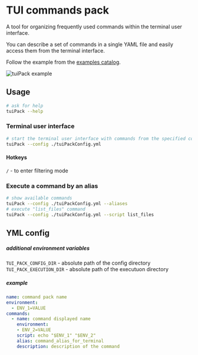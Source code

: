 # TUI commands pack

A tool for organizing frequently used commands within the terminal user interface.

You can describe a set of commands in a single YAML file and easily access them from the terminal interface.

Follow the example from the [examples catalog](./example).

![tuiPack example](./example/tuiPackExample.gif "Example")

## Usage

```bash
# ask for help
tuiPack --help
```

### Terminal user interface

```bash
# start the terminal user interface with commands from the specified config
tuiPack --config ./tuiPackConfig.yml
```

#### Hotkeys

`/` - to enter filtering mode

### Execute a command by an alias

```bash
# show available commands
tuiPack --config ./tuiPackConfig.yml --aliases
# execute "list_files" command
tuiPack --config ./tuiPackConfig.yml --script list_files
```

## YML config

##### additional environment variables

`TUI_PACK_CONFIG_DIR` - absolute path of the config directory  
`TUI_PACK_EXECUTION_DIR` - absolute path of the executuon directory  

##### example

```yml
name: command pack name
environment:
  - ENV_1=VALUE
commands:
  - name: command displayed name
    environment:
    - ENV_2=VALUE
    script: echo "$ENV_1" "$ENV_2"
    alias: command_alias_for_terminal
    description: description of the command
```

